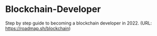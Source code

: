 # Blockchain-Developer
Step by step guide to becoming a blockchain developer in 2022. (URL: https://roadmap.sh/blockchain)
